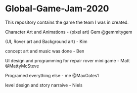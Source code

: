 # Global-Game-Jam-2020
This repository contains the game the team I was in created. 

Character Art and Animations - (pixel art) Gem @gemmitygem 

(UI, Rover art and Background art) - Kim 

concept art and music was done - Ben

UI design and programming for repair rover mini game - Matt @MattyMcSteve

Programed everything else - me @MaxOates1 

level design and story narraive - Niels

